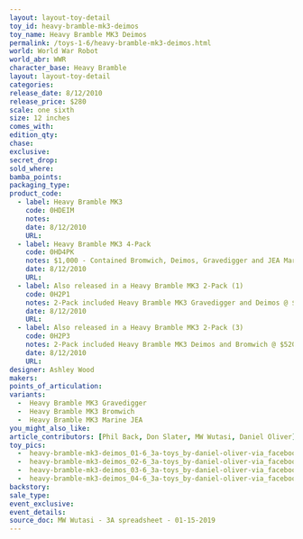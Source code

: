 ```yaml
---
layout: layout-toy-detail 
toy_id: heavy-bramble-mk3-deimos
toy_name: Heavy Bramble MK3 Deimos
permalink: /toys-1-6/heavy-bramble-mk3-deimos.html
world: World War Robot
world_abr: WWR
character_base: Heavy Bramble
layout: layout-toy-detail
categories: 
release_date: 8/12/2010
release_price: $280 
scale: one sixth
size: 12 inches
comes_with: 
edition_qty: 
chase: 
exclusive: 
secret_drop: 
sold_where: 
bamba_points: 
packaging_type: 
product_code: 
  - label: Heavy Bramble MK3
    code: 0HDEIM
    notes: 
    date: 8/12/2010
    URL:
  - label: Heavy Bramble MK3 4-Pack
    code: 0HD4PK
    notes: $1,000 - Contained Bromwich, Deimos, Gravedigger and JEA Marine Bramble
    date: 8/12/2010
    URL: 
  - label: Also released in a Heavy Bramble MK3 2-Pack (1)
    code: 0H2P1
    notes: 2-Pack included Heavy Bramble MK3 Gravedigger and Deimos @ $520
    date: 8/12/2010
    URL:
  - label: Also released in a Heavy Bramble MK3 2-Pack (3)
    code: 0H2P3
    notes: 2-Pack included Heavy Bramble MK3 Deimos and Bromwich @ $520
    date: 8/12/2010
    URL:    
designer: Ashley Wood
makers: 
points_of_articulation: 
variants: 
  -  Heavy Bramble MK3 Gravedigger
  -  Heavy Bramble MK3 Bromwich
  -  Heavy Bramble MK3 Marine JEA
you_might_also_like: 
article_contributors: [Phil Back, Don Slater, MW Wutasi, Daniel Oliver]
toy_pics: 
  -  heavy-bramble-mk3-deimos_01-6_3a-toys_by-daniel-oliver-via_facebook.jpg
  -  heavy-bramble-mk3-deimos_02-6_3a-toys_by-daniel-oliver-via_facebook.jpg
  -  heavy-bramble-mk3-deimos_03-6_3a-toys_by-daniel-oliver-via_facebook.jpg
  -  heavy-bramble-mk3-deimos_04-6_3a-toys_by-daniel-oliver-via_facebook.jpg
backstory: 
sale_type: 
event_exclusive: 
event_details: 
source_doc: MW Wutasi - 3A spreadsheet - 01-15-2019
---
```

